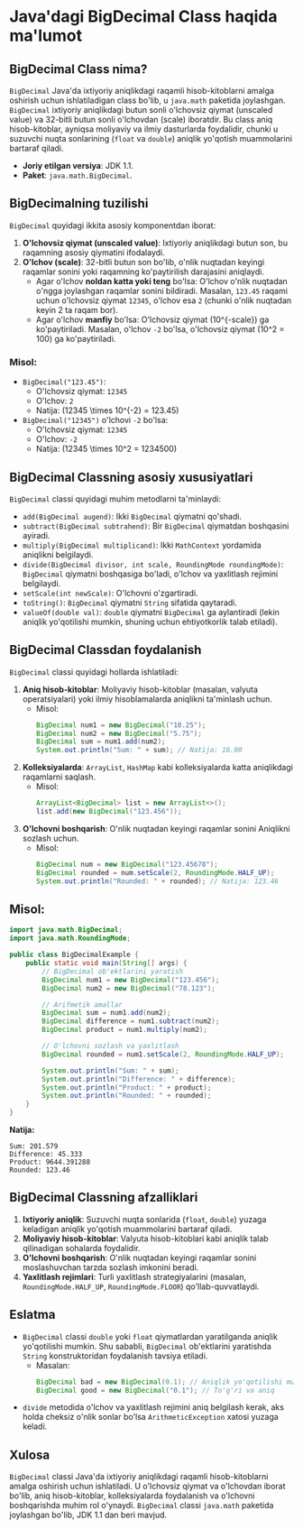 # Java'dagi BigDecimal Class haqida ma'lumot

## BigDecimal Class nima?
`BigDecimal` Java'da ixtiyoriy aniqlikdagi raqamli hisob-kitoblarni amalga oshirish uchun ishlatiladigan class bo'lib, u `java.math` paketida joylashgan. `BigDecimal` ixtiyoriy aniqlikdagi butun sonli o'lchovsiz qiymat (unscaled value) va 32-bitli butun sonli o'lchovdan (scale) iboratdir. Bu class aniq hisob-kitoblar, ayniqsa moliyaviy va ilmiy dasturlarda foydalidir, chunki u suzuvchi nuqta sonlarining (`float` va `double`) aniqlik yo'qotish muammolarini bartaraf qiladi.

- **Joriy etilgan versiya**: JDK 1.1.
- **Paket**: `java.math.BigDecimal`.

## BigDecimalning tuzilishi
`BigDecimal` quyidagi ikkita asosiy komponentdan iborat:
1. **O'lchovsiz qiymat (unscaled value)**: Ixtiyoriy aniqlikdagi butun son, bu raqamning asosiy qiymatini ifodalaydi.
2. **O'lchov (scale)**: 32-bitli butun son bo'lib, o'nlik nuqtadan keyingi raqamlar sonini yoki raqamning ko'paytirilish darajasini aniqlaydi.
   - Agar o'lchov **noldan katta yoki teng** bo'lsa: O'lchov o'nlik nuqtadan o'ngga joylashgan raqamlar sonini bildiradi. Masalan, `123.45` raqami uchun o'lchovsiz qiymat `12345`, o'lchov esa `2` (chunki o'nlik nuqtadan keyin 2 ta raqam bor).
   - Agar o'lchov **manfiy** bo'lsa: O'lchovsiz qiymat \(10^{-scale}\) ga ko'paytiriladi. Masalan, o'lchov `-2` bo'lsa, o'lchovsiz qiymat \(10^2 = 100\) ga ko'paytiriladi.

### Misol:
- `BigDecimal("123.45")`:
  - O'lchovsiz qiymat: `12345`
  - O'lchov: `2`
  - Natija: \(12345 \times 10^{-2} = 123.45\)
- `BigDecimal("12345")` o'lchovi `-2` bo'lsa:
  - O'lchovsiz qiymat: `12345`
  - O'lchov: `-2`
  - Natija: \(12345 \times 10^2 = 1234500\)

## BigDecimal Classning asosiy xususiyatlari
`BigDecimal` classi quyidagi muhim metodlarni ta'minlaydi:
- `add(BigDecimal augend)`: Ikki `BigDecimal` qiymatni qo'shadi.
- `subtract(BigDecimal subtrahend)`: Bir `BigDecimal` qiymatdan boshqasini ayiradi.
- `multiply(BigDecimal multiplicand)`: Ikki `MathContext` yordamida aniqlikni belgilaydi.
- `divide(BigDecimal divisor, int scale, RoundingMode roundingMode)`: `BigDecimal` qiymatni boshqasiga bo'ladi, o'lchov va yaxlitlash rejimini belgilaydi.
- `setScale(int newScale)`: O'lchovni o'zgartiradi.
- `toString()`: `BigDecimal` qiymatni `String` sifatida qaytaradi.
- `valueOf(double val)`: `double` qiymatni `BigDecimal` ga aylantiradi (lekin aniqlik yo'qotilishi mumkin, shuning uchun ehtiyotkorlik talab etiladi).

## BigDecimal Classdan foydalanish
`BigDecimal` classi quyidagi hollarda ishlatiladi:
1. **Aniq hisob-kitoblar**: Moliyaviy hisob-kitoblar (masalan, valyuta operatsiyalari) yoki ilmiy hisoblamalarda aniqlikni ta'minlash uchun.
   - Misol:
     ```java
     BigDecimal num1 = new BigDecimal("10.25");
     BigDecimal num2 = new BigDecimal("5.75");
     BigDecimal sum = num1.add(num2);
     System.out.println("Sum: " + sum); // Natija: 16.00
     ```
2. **Kolleksiyalarda**: `ArrayList`, `HashMap` kabi kolleksiyalarda katta aniqlikdagi raqamlarni saqlash.
   - Misol:
     ```java
     ArrayList<BigDecimal> list = new ArrayList<>();
     list.add(new BigDecimal("123.456"));
     ```
3. **O'lchovni boshqarish**: O'nlik nuqtadan keyingi raqamlar sonini Aniqlikni sozlash uchun.
   - Misol:
     ```java
     BigDecimal num = new BigDecimal("123.45678");
     BigDecimal rounded = num.setScale(2, RoundingMode.HALF_UP);
     System.out.println("Rounded: " + rounded); // Natija: 123.46
     ```

## Misol:
```java
import java.math.BigDecimal;
import java.math.RoundingMode;

public class BigDecimalExample {
    public static void main(String[] args) {
        // BigDecimal ob'ektlarini yaratish
        BigDecimal num1 = new BigDecimal("123.456");
        BigDecimal num2 = new BigDecimal("78.123");

        // Arifmetik amallar
        BigDecimal sum = num1.add(num2);
        BigDecimal difference = num1.subtract(num2);
        BigDecimal product = num1.multiply(num2);

        // O'lchovni sozlash va yaxlitlash
        BigDecimal rounded = num1.setScale(2, RoundingMode.HALF_UP);

        System.out.println("Sum: " + sum);
        System.out.println("Difference: " + difference);
        System.out.println("Product: " + product);
        System.out.println("Rounded: " + rounded);
    }
}
```
**Natija:**
```
Sum: 201.579
Difference: 45.333
Product: 9644.391288
Rounded: 123.46
```

## BigDecimal Classning afzalliklari
1. **Ixtiyoriy aniqlik**: Suzuvchi nuqta sonlarida (`float`, `double`) yuzaga keladigan aniqlik yo'qotish muammolarini bartaraf qiladi.
2. **Moliyaviy hisob-kitoblar**: Valyuta hisob-kitoblari kabi aniqlik talab qilinadigan sohalarda foydalidir.
3. **O'lchovni boshqarish**: O'nlik nuqtadan keyingi raqamlar sonini moslashuvchan tarzda sozlash imkonini beradi.
4. **Yaxlitlash rejimlari**: Turli yaxlitlash strategiyalarini (masalan, `RoundingMode.HALF_UP`, `RoundingMode.FLOOR`) qo'llab-quvvatlaydi.

## Eslatma
- `BigDecimal` classi `double` yoki `float` qiymatlardan yaratilganda aniqlik yo'qotilishi mumkin. Shu sababli, `BigDecimal` ob'ektlarini yaratishda `String` konstruktoridan foydalanish tavsiya etiladi.
  - Masalan:
    ```java
    BigDecimal bad = new BigDecimal(0.1); // Aniqlik yo'qotilishi mumkin
    BigDecimal good = new BigDecimal("0.1"); // To'g'ri va aniq
    ```
- `divide` metodida o'lchov va yaxlitlash rejimini aniq belgilash kerak, aks holda cheksiz o'nlik sonlar bo'lsa `ArithmeticException` xatosi yuzaga keladi.

## Xulosa
`BigDecimal` classi Java'da ixtiyoriy aniqlikdagi raqamli hisob-kitoblarni amalga oshirish uchun ishlatiladi. U o'lchovsiz qiymat va o'lchovdan iborat bo'lib, aniq hisob-kitoblar, kolleksiyalarda foydalanish va o'lchovni boshqarishda muhim rol o'ynaydi. `BigDecimal` classi `java.math` paketida joylashgan bo'lib, JDK 1.1 dan beri mavjud.
